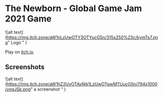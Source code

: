 # The Newborn - Global Game Jam 2021 Game

![alt text](https://img.itch.zone/aW1nLzUwOTY3OTYucG5n/315x250%23c/kymTs7.png" Logo " )

Play on [itch.io](https://cvkarakoc.itch.io/the-newborn).

## Screenshots

![alt text](https://img.itch.zone/aW1hZ2UvOTAyNjk1LzUwOTgwMTUucG5n/794x1000/vnqJSk.png" a screenshot " )
